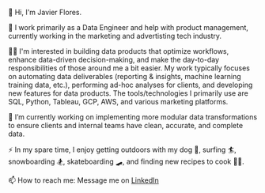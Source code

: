 👋 Hi, I'm Javier Flores.

💼 I work primarily as a Data Engineer and help with product management, currently working in the marketing and advertisting tech industry.

🧑‍💻 I'm interested in building data products that optimize workflows, enhance data-driven decision-making, and make the day-to-day responsibilities of those around me a bit easier. My work typically focuses on automating data deliverables (reporting & insights, machine learning training data, etc.), performing ad-hoc analyses for clients, and developing new features for data products. The tools/technologies I primarily use are SQL, Python, Tableau, GCP, AWS, and various marketing platforms.

🔭 I’m currently working on implementing more modular data transformations to ensure clients and internal teams have clean, accurate, and complete data.

⚡ In my spare time, I enjoy getting outdoors with my dog 🐶, surfing 🏄, snowboarding 🏂, skateboarding 🛹, and finding new recipes to cook 👨‍🍳.

📫 How to reach me: Message me on [LinkedIn](https://www.linkedin.com/in/-javier-a-flores/)


<!--
**jaflores10/jaflores10** is a ✨ _special_ ✨ repository because its `README.md` (this file) appears on your GitHub profile.

- 🌱 I’m currently learning ...
- 👯 I’m looking to collaborate on ...
- 🤔 I’m looking for help with ...
- 💬 Ask me about ...
- 😄 Pronouns: ...
- ⚡ Fun fact: ...
-->
